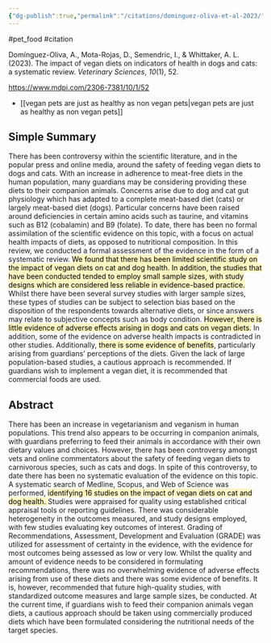 ```yaml
---
{"dg-publish":true,"permalink":"/citations/dominguez-oliva-et-al-2023/","created":"2024-03-10T16:27:04.000+00:00","updated":"2025-09-28T23:40:37.092+01:00"}
---
```


#pet_food #citation

Domínguez-Oliva, A., Mota-Rojas, D., Semendric, I., & Whittaker, A. L. (2023). The impact of vegan diets on indicators of health in dogs and cats: a systematic review. _Veterinary Sciences_, 
_10_(1), 52.

https://www.mdpi.com/2306-7381/10/1/52

- [[vegan pets are just as healthy as non vegan pets\|vegan pets are just as healthy as non vegan pets]] 

## Simple Summary

There has been controversy within the scientific literature, and in the popular press and online media, around the safety of feeding vegan diets to dogs and cats. With an increase in adherence to meat-free diets in the human population, many guardians may be considering providing these diets to their companion animals. Concerns arise due to dog and cat gut physiology which has adapted to a complete meat-based diet (cats) or largely meat-based diet (dogs). Particular concerns have been raised around deficiencies in certain amino acids such as taurine, and vitamins such as B12 (cobalamin) and B9 (folate). To date, there has been no formal assimilation of the scientific evidence on this topic, with a focus on actual health impacts of diets, as opposed to nutritional composition. In this review, we conducted a formal assessment of the evidence in the form of a systematic review. <mark style="background: #FFF3A3A6;">We found that there has been limited scientific study on the impact of vegan diets on cat and dog health. In addition, the studies that have been conducted tended to employ small sample sizes, with study designs which are considered less reliable in evidence-based practice.</mark> Whilst there have been several survey studies with larger sample sizes, these types of studies can be subject to selection bias based on the disposition of the respondents towards alternative diets, or since answers may relate to subjective concepts such as body condition. <mark style="background: #FFF3A3A6;">However, there is little evidence of adverse effects arising in dogs and cats on vegan diets.</mark> In addition, some of the evidence on adverse health impacts is contradicted in other studies. Additionally, <mark style="background: #FFF3A3A6;">there is some evidence of benefits</mark>, particularly arising from guardians’ perceptions of the diets. Given the lack of large population-based studies, a cautious approach is recommended. If guardians wish to implement a vegan diet, it is recommended that commercial foods are used.

## Abstract

There has been an increase in vegetarianism and veganism in human populations. This trend also appears to be occurring in companion animals, with guardians preferring to feed their animals in accordance with their own dietary values and choices. However, there has been controversy amongst vets and online commentators about the safety of feeding vegan diets to carnivorous species, such as cats and dogs. In spite of this controversy, to date there has been no systematic evaluation of the evidence on this topic. A systematic search of Medline, Scopus, and Web of Science was performed, <mark style="background: #FFF3A3A6;">identifying 16 studies on the impact of vegan diets on cat and dog health. </mark>Studies were appraised for quality using established critical appraisal tools or reporting guidelines. There was considerable heterogeneity in the outcomes measured, and study designs employed, with few studies evaluating key outcomes of interest. Grading of Recommendations, Assessment, Development and Evaluation (GRADE) was utilized for assessment of certainty in the evidence, with the evidence for most outcomes being assessed as low or very low. Whilst the quality and amount of evidence needs to be considered in formulating recommendations, there was no overwhelming evidence of adverse effects arising from use of these diets and there was some evidence of benefits. It is, however, recommended that future high-quality studies, with standardized outcome measures and large sample sizes, be conducted. At the current time, if guardians wish to feed their companion animals vegan diets, a cautious approach should be taken using commercially produced diets which have been formulated considering the nutritional needs of the target species.